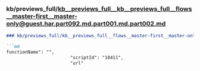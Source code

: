 ### kb/previews_full/kb__previews_full__kb__previews_full__flows__master-first__master-only@guest.har.part092.md.part001.md.part002.md

```md
### kb/previews_full/kb__previews_full__flows__master-first__master-only@guest.har.part092.md.part001.md (part 002)

```md
functionName": "",
                        "scriptId": "10411",
                        "url"
```

```

```
